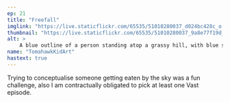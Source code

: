 ```yaml
---
ep: 21
title: "Freefall"
imglink: "https://live.staticflickr.com/65535/51010280037_d024bc428c_o.jpg"
thumbnail: "https://live.staticflickr.com/65535/51010280037_9a8e77f19d_q.jpg"
alt: >
    A blue outline of a person standing atop a grassy hill, with blue swirls in the sky surrounding them representing them getting eaten by the sky. &quot;Enjoy sky blue&quot; is written in bold letters above the outline of the person.
name: "TomahawkKidArt"
hastext: true
---
```

Trying to conceptualise someone getting eaten by the sky was a fun challenge, also I am contractually obligated to pick at least one Vast episode.